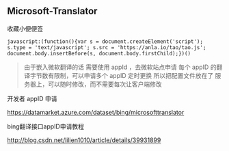 ## Microsoft-Translator

收藏小便便签

```
javascript:(function(){var s = document.createElement('script'); s.type = 'text/javascript'; s.src = 'https://anla.io/tao/tao.js'; document.body.insertBefore(s, document.body.firstChild);})()
```

> 由于嵌入微软翻译的话 需要使用 appId ，去微软站点申请
> 每个 appID 的翻译字节数有限制，可以申请多个 appID 定时更换
> 所以把配置文件放在了 服务器上，可以随时修改，而不需要每次让客户端修改


开发者 appID 申请

https://datamarket.azure.com/dataset/bing/microsofttranslator


bing翻译接口appID申请教程

http://blog.csdn.net/lilien1010/article/details/39931899


